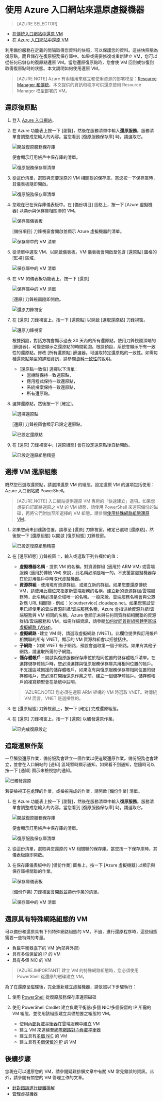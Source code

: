 
<properties
	pageTitle="使用 Azure 入口網站從備份還原虛擬機器 | Microsoft Azure"
	description="使用 Azure 入口網站從復原點還原 Azure 虛擬機器"
	services="backup"
	documentationCenter=""
	authors="markgalioto"
	manager="jwhit"
	editor=""
	keywords="還原備份；如何還原；復原點；"/>

<tags
	ms.service="backup"
	ms.workload="storage-backup-recovery"
	ms.tgt_pltfrm="na"
	ms.devlang="na"
	ms.topic="article"
	ms.date="05/10/2016"
	ms.author="trinadhk; jimpark;"/>


# 使用 Azure 入口網站來還原虛擬機器

> [AZURE.SELECTOR]
- [在傳統入口網站中還原 VM](backup-azure-restore-vms.md)
- [在 Azure 入口網站中還原 VM](backup-azure-arm-restore-vms.md)


利用備份服務在定義的間隔取得您資料的快照，可以保護您的資料。這些快照稱為復原點，而且儲存在復原服務保存庫中。如果或需要修復或重新建立 VM，您可以從任何已儲存的復原點還原 VM。當您還原復原點時，您會使 VM 回到或恢復到取得復原點時的狀態。本文說明如何使用還原 VM。

> [AZURE.NOTE] Azure 有兩種用來建立和使用資源的部署模型：[Resource Manager 和傳統](../resource-manager-deployment-model.md)。本文提供的資訊和程序可供還原使用 Resource Manager 模型部署的 VM。



## 還原復原點

1. 登入 [Azure 入口網站](http://ms.portal.azure.com/)。

2. 在 Azure 功能表上按一下 [瀏覽]，然後在服務清單中輸入**還原服務**。服務清單會調整成您輸入的內容。當您看到 [復原服務保存庫] 時，請選取它。

    ![開啟復原服務保存庫](./media/backup-azure-arm-restore-vms/open-recovery-services-vault.png)

    便會顯示訂用帳戶中保存庫的清單。

    ![復原服務保存庫清單](./media/backup-azure-arm-restore-vms/list-of-rs-vaults.png)

3. 從這份清單，選取與您要還原的 VM 相關聯的保存庫。當您按一下保存庫時，其儀表板隨即開啟。

    ![復原服務保存庫清單](./media/backup-azure-arm-restore-vms/select-vault-open-vault-blade.png)

4. 您現在已在保存庫儀表板中。在 [備份項目] 圖格上，按一下 [Azure 虛擬機器] 以顯示與保存庫相關聯的 VM。

    ![保存庫儀表板](./media/backup-azure-arm-restore-vms/vault-dashboard.png)

    [備份項目] 刀鋒視窗會開啟並顯示 Azure 虛擬機器的清單。

    ![保存庫中的 VM 清單](./media/backup-azure-arm-restore-vms/list-of-vms-in-vault.png)

5. 從清單中選取 VM，以開啟儀表板。VM 儀表板會開啟至包含 [還原點] 圖格的 [監視] 區域。

    ![保存庫中的 VM 清單](./media/backup-azure-arm-restore-vms/vm-blade.png)

6. 在 VM 的儀表板功能表上，按一下 [還原]

    ![保存庫中的 VM 清單](./media/backup-azure-arm-restore-vms/vm-blade-menu-restore.png)

    [還原] 刀鋒視窗隨即開啟。

    ![還原刀鋒視窗](./media/backup-azure-arm-restore-vms/restore-blade.png)

7. 在 [還原] 刀鋒視窗上，按一下 [還原點] 以開啟 [選取還原點] 刀鋒視窗。

    ![還原刀鋒視窗](./media/backup-azure-arm-restore-vms/recovery-point-selector.png)

    根據預設，對話方塊會顯示過去 30 天內的所有還原點。使用刀鋒視窗頂端的 [篩選器]，可變更顯示之還原點的時間範圍。根據預設，系統會顯示所有一致性的還原點。修改 [所有還原點] 篩選器，可選取特定還原點的一致性。如需每種還原點類型的詳細資訊，請參閱[資料一致性](./backup-azure-vms-introduction.md#data-consistency)的說明。
    - [還原點一致性] 選擇以下清單︰
        - 當機時保持一致還原點，
        - 應用程式保持一致還原點，
        - 系統檔案保持一致還原點，
        - 所有還原點。  

8. 選擇還原點，然後按一下 [確定]。

    ![選擇還原點](./media/backup-azure-arm-restore-vms/select-recovery-point.png)

    [還原] 刀鋒視窗會顯示已設定還原點。

    ![已設定還原點](./media/backup-azure-arm-restore-vms/recovery-point-set.png)

9. 在 [還原] 刀鋒視窗中，[還原組態] 會在設定還原點後自動開啟。

    ![已設定還原組態精靈](./media/backup-azure-arm-restore-vms/recovery-configuration-wizard.png)

## 選擇 VM 還原組態

既然您已選取還原點，請選擇還原 VM 的組態。設定還原 VM 的選項包括使用︰Azure 入口網站或 PowerShell。

> [AZURE.NOTE] 入口網站提供還原 VM 專用的「快速建立」選項。如果您想要自訂即將還原之 VM 的 VM 組態，請使用 PowerShell 來還原備份的磁碟，再將它們附加至所選擇的 VM 組態。請參閱[使用特殊網路組態還原 VM](#restoring-vms-with-special-network-configurations)。

1. 如果您尚未到達該位置，請移至 [還原] 刀鋒視窗。確定已選取 [還原點]，然後按一下 [還原組態] 以開啟 [復原組態] 刀鋒視窗。

    ![已設定復原組態精靈](./media/backup-azure-arm-restore-vms/recovery-configuration-wizard.png)

2. 在 [還原組態] 刀鋒視窗上，輸入或選取下列各欄位的值︰
    - **虛擬機器名稱** - 提供 VM 的名稱。對資源群組 (適用於 ARM VM) 或雲端服務 (適用於傳統 VM) 來說，此名稱必須是唯一的。不支援當虛擬機器存在於訂用帳戶中時取代虛擬機器。
    - **資源群組** - 使用現有資源群組，或建立新的群組。如果您要還原傳統 VM，請使用此欄位來指定新雲端服務的名稱。建立新的資源群組/雲端服務時，此名稱必須是全域唯一的名稱。一般來說，雲端服務名稱會與公眾對應 URL 相關聯 - 例如：[cloudservice].cloudapp.net。如果您嘗試使用已經使用的雲端資源群組/雲端服務名稱，Azure 會指派給資源群組/雲端服務與 VM 相同的名稱。Azure 會顯示未與任何同質群組相關聯的資源群組/雲端服務和 VM。如需詳細資訊，請參閱[如何從同質群組移轉至區域虛擬網路 (VNet)](../virtual-network/virtual-networks-migrate-to-regional-vnet.md)。
    - **虛擬網路** -建立 VM 時，請選取虛擬網路 (VNET)。此欄位提供與訂用帳戶相關聯的所有 VNET。顯示的 VM 資源群組會以括號括住。 
    - **子網路** - 如果 VNET 有子網路，預設會選取第一個子網路。如果有其他子網路，請選取所需的子網路。
    - **儲存體帳戶** - 開啟與復原服務保存庫位於相同位置的儲存體帳戶清單。在選擇儲存體帳戶時，您必須選擇與復原服務保存庫共用相同位置的帳戶。不支援區域備援的儲存體帳戶。如果沒有與復原服務保存庫相同位置的儲存體帳戶，您必須在開始還原作業之前，建立一個儲存體帳戶。儲存體帳戶的複寫類型會在括號中註明。 
    
    > [AZURE.NOTE] 您必須在還原 ARM 架構的 VM 時選取 VNET。對傳統 VM 而言，VNET 是選擇性的。

3. 在 [還原組態] 刀鋒視窗上，按一下 [確定] 完成還原組態。

4. 在 [還原] 刀鋒視窗上，按一下 [還原] 以觸發還原作業。

    ![已完成復原設定](./media/backup-azure-arm-restore-vms/trigger-restore-operation.png)

## 追蹤還原作業

一旦觸發還原作業，備份服務會建立一個作業以便追蹤還原作業。備份服務也會建立，並會在入口網站的 [通知] 區域暫時顯示通知。如果看不到通知，您隨時可以按一下 [通知] 圖示來檢視您的通知。

![已觸發還原](./media/backup-azure-arm-restore-vms/restore-notification.png)

若要檢視正在處理的作業，或檢視完成的作業，請開啟 [備份作業] 清單。

1. 在 Azure 功能表上按一下 [瀏覽]，然後在服務清單中輸入**復原服務**。服務清單會調整成您輸入的內容。當您看到 [復原服務保存庫] 時，請選取它。

    ![開啟復原服務保存庫](./media/backup-azure-arm-restore-vms/open-recovery-services-vault.png)

    便會顯示訂用帳戶中保存庫的清單。

    ![復原服務保存庫清單](./media/backup-azure-arm-restore-vms/list-of-rs-vaults.png)

2. 從這份清單，選取與您還原的 VM 相關聯的保存庫。當您按一下保存庫時，其儀表板隨即開啟。

3. 在保存庫儀表板中的 [備份作業] 圖格上，按一下 [Azure 虛擬機器] 以顯示與保存庫相關聯的作業。

    ![保存庫儀表板](./media/backup-azure-arm-restore-vms/vault-dashboard-jobs.png)

    [備份作業] 刀鋒視窗會開啟並顯示作業的清單。

    ![保存庫中的 VM 清單](./media/backup-azure-arm-restore-vms/restore-job-in-progress.png)

## 還原具有特殊網路組態的 VM
可以備份和還原具有下列特殊網路組態的 VM。不過，進行還原程序時，這些組態需要一些特殊的考量。

- 負載平衡器底下的 VM (內部與外部)
- 具有多個保留的 IP 的 VM
- 具有多個 NIC 的 VM

>[AZURE.IMPORTANT] 建立 VM 的特殊網路組態時，您必須使用 PowerShell 從還原的磁碟建立 VM。

為了在還原至磁碟後，完全重新建立虛擬機器，請依照以下步驟執行：

1. 使用 [PowerShell](backup-azure-vms-automation.md/#restore-an-azure-vm) 從復原服務保存庫還原磁碟

2. 使用 PowerShell Cmdlet 建立負載平衡器/多個 NIC/多個保留的 IP 所需的 VM 組態，並使用該組態建立具備想要之組態的 VM。
	- 使用[內部負載平衡器](https://azure.microsoft.com/documentation/articles/load-balancer-internal-getstarted/)在雲端服務中建立 VM
	- 建立 VM 來連線至[網際網路對向負載平衡器](https://azure.microsoft.com/zh-TW/documentation/articles/load-balancer-internet-getstarted/)
	- 建立具有[多個 NIC](https://azure.microsoft.com/documentation/articles/virtual-networks-multiple-nics/) 的 VM
	- 建立具有[多個保留的 IP](https://azure.microsoft.com/documentation/articles/virtual-networks-reserved-public-ip/) 的 VM

## 後續步驟
您現在可以還原您的 VM，請參閱疑難排解文章中有關 VM 常見錯誤的資訊。此外，請參閱有關您的 VM 管理工作的文章。

- [針對錯誤進行疑難排解](backup-azure-vms-troubleshoot.md#restore)
- [管理虛擬機器](backup-azure-manage-vms.md)

<!---HONumber=AcomDC_0518_2016-->
